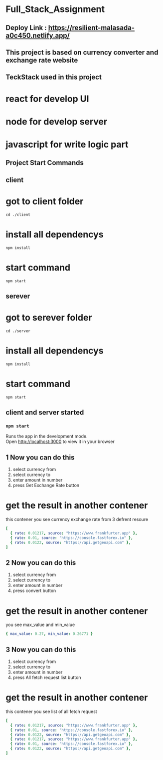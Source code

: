 # Full_Stack_Assignment

## Deploy Link : https://resilient-malasada-a0c450.netlify.app/

## This project is based on currency converter and exchange rate website

## TeckStack used in this project

# react for develop UI

# node for develop server

# javascript for write logic part

## Project Start Commands

## client

# got to client folder

`cd ./client`

# install all dependencys

`npm install`

# start command

`npm start`

## serever

# got to serever folder

`cd ./server`

# install all dependencys

`npm install`

# start command

`npm start`

## client and server started

### `npm start`

Runs the app in the development mode.\
Open [http://localhost:3000](http://localhost:3000) to view it in your browser

##

## 1 Now you can do this

1. select currency from
2. select currency to
3. enter amount in number
4. press Get Exchange Rate button

# get the result in another contener

this contener you see currency exchange rate from 3 defrent resoure

```yaml
[
  { rate: 0.01217, source: "https://www.frankfurter.app" },
  { rate: 0.01, source: "https://console.fastforex.io" },
  { rate: 0.0122, source: "https://api.getgeoapi.com" },
]
```

## 2 Now you can do this

1. select currency from
2. select currency to
3. enter amount in number
4. press convert button

# get the result in another contener

you see max_value and min_value

```yaml
{ max_value: 0.27, min_value: 0.26771 }
```

## 3 Now you can do this

1. select currency from
2. select currency to
3. enter amount in number
4. press All fetch request list button

# get the result in another contener

this contener you see list of all fetch request

```yaml
[
  { rate: 0.01217, source: "https://www.frankfurter.app" },
  { rate: 0.01, source: "https://console.fastforex.io" },
  { rate: 0.0122, source: "https://api.getgeoapi.com" },
  { rate: 0.01217, source: "https://www.frankfurter.app" },
  { rate: 0.01, source: "https://console.fastforex.io" },
  { rate: 0.0122, source: "https://api.getgeoapi.com" },
]
```
